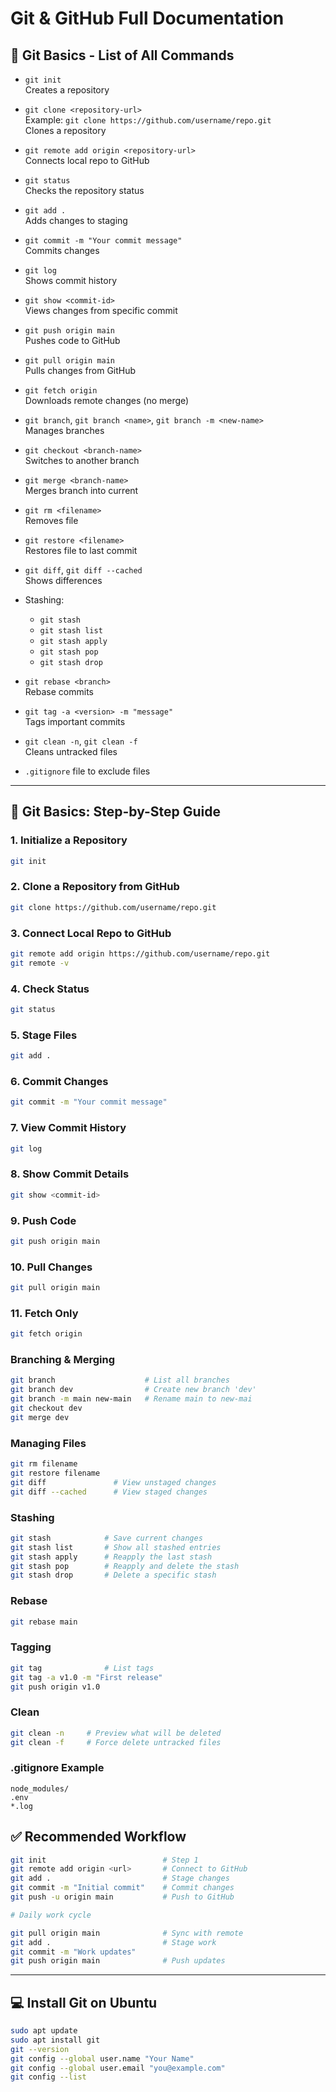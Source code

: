 # Git & GitHub Full Documentation

## 🚀 Git Basics - List of All Commands

-   `git init`\
    Creates a repository

-   `git clone <repository-url>`\
    Example: `git clone https://github.com/username/repo.git`\
    Clones a repository

-   `git remote add origin <repository-url>`\
    Connects local repo to GitHub

-   `git status`\
    Checks the repository status

-   `git add .`\
    Adds changes to staging

-   `git commit -m "Your commit message"`\
    Commits changes

-   `git log`\
    Shows commit history

-   `git show <commit-id>`\
    Views changes from specific commit

-   `git push origin main`\
    Pushes code to GitHub

-   `git pull origin main`\
    Pulls changes from GitHub

-   `git fetch origin`\
    Downloads remote changes (no merge)

-   `git branch`, `git branch <name>`, `git branch -m <new-name>`\
    Manages branches

-   `git checkout <branch-name>`\
    Switches to another branch

-   `git merge <branch-name>`\
    Merges branch into current

-   `git rm <filename>`\
    Removes file

-   `git restore <filename>`\
    Restores file to last commit

-   `git diff`, `git diff --cached`\
    Shows differences

-   Stashing:

    -   `git stash`
    -   `git stash list`
    -   `git stash apply`
    -   `git stash pop`
    -   `git stash drop`

-   `git rebase <branch>`\
    Rebase commits

-   `git tag -a <version> -m "message"`\
    Tags important commits

-   `git clean -n`, `git clean -f`\
    Cleans untracked files

-   `.gitignore` file to exclude files

------------------------------------------------------------------------

## 🧱 Git Basics: Step-by-Step Guide

### 1. Initialize a Repository

``` bash
git init
```

### 2. Clone a Repository from GitHub

``` bash
git clone https://github.com/username/repo.git
```

### 3. Connect Local Repo to GitHub

``` bash
git remote add origin https://github.com/username/repo.git
git remote -v
```

### 4. Check Status

``` bash
git status
```

### 5. Stage Files

``` bash
git add .
```

### 6. Commit Changes

``` bash
git commit -m "Your commit message"
```

### 7. View Commit History

``` bash
git log
```

### 8. Show Commit Details

``` bash
git show <commit-id>
```

### 9. Push Code

``` bash
git push origin main
```

### 10. Pull Changes

``` bash
git pull origin main
```

### 11. Fetch Only

``` bash
git fetch origin
```

### Branching & Merging

``` bash
git branch                    # List all branches
git branch dev                # Create new branch 'dev'
git branch -m main new-main   # Rename main to new-mai
git checkout dev
git merge dev
```

### Managing Files

``` bash
git rm filename
git restore filename
git diff               # View unstaged changes
git diff --cached      # View staged changes
```

### Stashing

```bash
git stash            # Save current changes
git stash list       # Show all stashed entries
git stash apply      # Reapply the last stash
git stash pop        # Reapply and delete the stash
git stash drop       # Delete a specific stash
```

### Rebase

``` bash
git rebase main
```

### Tagging

``` bash
git tag              # List tags
git tag -a v1.0 -m "First release"
git push origin v1.0
```

### Clean

``` bash
git clean -n     # Preview what will be deleted
git clean -f     # Force delete untracked files
```

### .gitignore Example

    node_modules/
    .env
    *.log

## ✅ Recommended Workflow

``` bash
git init                          # Step 1
git remote add origin <url>       # Connect to GitHub
git add .                         # Stage changes
git commit -m "Initial commit"    # Commit changes
git push -u origin main           # Push to GitHub

# Daily work cycle

git pull origin main              # Sync with remote
git add .                         # Stage work
git commit -m "Work updates"
git push origin main              # Push updates
```

------------------------------------------------------------------------

## 💻 Install Git on Ubuntu

``` bash
sudo apt update
sudo apt install git
git --version
git config --global user.name "Your Name"
git config --global user.email "you@example.com"
git config --list
```
